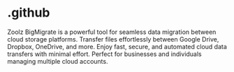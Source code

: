 # .github
Zoolz BigMigrate is a powerful tool for seamless data migration between cloud storage platforms. Transfer files effortlessly between Google Drive, Dropbox, OneDrive, and more. Enjoy fast, secure, and automated cloud data transfers with minimal effort. Perfect for businesses and individuals managing multiple cloud accounts.
